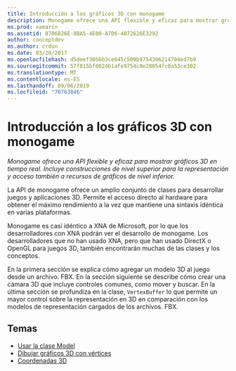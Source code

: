 ```yaml
---
title: Introducción a los gráficos 3D con monogame
description: Monogame ofrece una API flexible y eficaz para mostrar gráficos 3D en tiempo real. Incluye construcciones de nivel superior para la representación y acceso también a recursos de gráficos de nivel inferior.
ms.prod: xamarin
ms.assetid: 8706826E-8BA5-4E00-A7D6-4072626E3292
author: conceptdev
ms.author: crdun
ms.date: 03/28/2017
ms.openlocfilehash: d5deef3056b3ce645c509b9754306214704ed7b9
ms.sourcegitcommit: 57f815bf0024b1afe9754c0e28054fc0a53ce302
ms.translationtype: MT
ms.contentlocale: es-ES
ms.lasthandoff: 09/06/2019
ms.locfileid: "70763846"
---
```

# <a name="introduction-to-3d-graphics-with-monogame"></a>Introducción a los gráficos 3D con monogame

_Monogame ofrece una API flexible y eficaz para mostrar gráficos 3D en tiempo real. Incluye construcciones de nivel superior para la representación y acceso también a recursos de gráficos de nivel inferior._

La API de monogame ofrece un amplio conjunto de clases para desarrollar juegos y aplicaciones 3D. Permite el acceso directo al hardware para obtener el máximo rendimiento a la vez que mantiene una sintaxis idéntica en varias plataformas.

Monogame es casi idéntico a XNA de Microsoft, por lo que los desarrolladores con XNA podrán ver el desarrollo de monogame. Los desarrolladores que no han usado XNA, pero que han usado DirectX o OpenGL para juegos 3D, también encontrarán muchas de las clases y los conceptos.

En la primera sección se explica cómo agregar un modelo 3D al juego desde un archivo. FBX. En la sección siguiente se describe cómo crear una cámara 3D que incluye controles comunes, como mover y buscar. En la última sección se profundiza en la clase, `VertexBuffer` lo que permite un mayor control sobre la representación en 3D en comparación con los modelos de representación cargados de los archivos. FBX.

## <a name="topics"></a>Temas

- [Usar la clase Model](~/graphics-games/monogame/3d/part1.md)
- [Dibujar gráficos 3D con vértices](~/graphics-games/monogame/3d/part2.md)
- [Coordenadas 3D](~/graphics-games/monogame/3d/part3.md)
